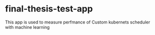 # final-thesis-test-app
This app is used to measure perfmance of Custom kubernets scheduler with machine learning
